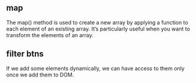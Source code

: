 ## map

The map() method is used to create a new array by applying a function to each element of an existing array. It’s particularly useful when you want to transform the elements of an array.

## filter btns

If we add some elements dynamically, we can have access to them only once we add them to DOM.

